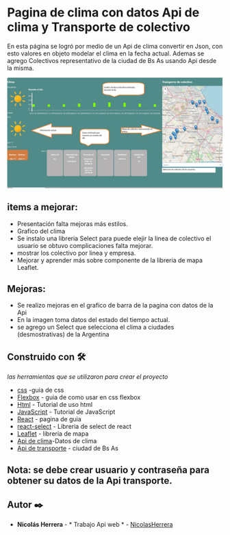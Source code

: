 # Pagina de clima con  datos Api de clima y Transporte de colectivo
En esta página se logró por medio de un Api de clima convertir en Json, con esto valores en objeto modelar el clima en la fecha actual.
Ademas se agrego Colectivos representativo de la ciudad de Bs As usando Api desde la misma.

![imagen](./src/Componentes/ComponenteClima/Imagenes/ImgPagina.jpg)

## items a mejorar:
* Presentación falta mejoras más estilos.
* Grafico del clima
* Se instalo una libreria Select para puede elejir la linea de colectivo el usuario se obtuvo complicaciones falta mejorar.
* mostrar los colectivo por linea y empresa.
* Mejorar y aprender más sobre componente de la libreria de mapa Leaflet. 


## Mejoras:
* Se realizo mejoras en el grafico de barra de la pagina con datos de la Api
* En la imagen toma datos del estado del tiempo actual.
* se agrego un Select que selecciona el clima a ciudades (desmostrativas) de la Argentina 

## Construido con 🛠️
_las herramientas que se utilizaron para crear el proyecto_

* [css](https://www.w3schools.com/react/react_css_styling.asp) -guia de css
* [Flexbox](https://css-tricks.com/snippets/css/a-guide-to-flexbox/) - guia de como usar en css flexbox
* [Html](https://www.w3schools.com/html/default.asp) - Tutorial de uso html
* [JavaScript](https://www.w3schools.com/js/default.asp) - Tutorial de JavaScript
* [React](https://es.react.dev/learn) - pagina de guia 
* [react-select](https://react-select.com/home) - Libreria de select de react
* [Leaflet](https://react-leaflet.js.org/) - libreria de mapa
* [Api de clima](https://api.open-meteo.com/v1/forecast?latitude=-31.4135&longitude=-64.181&current=temperature_2m,relativehumidity_2m,apparent_temperature,precipitation,weathercode,cloudcover,windspeed_10m&hourly=temperature_2m,relativehumidity_2m,rain,weathercode,visibility&daily=weathercode,temperature_2m_max,temperature_2m_min,sunrise,sunset,uv_index_max,windspeed_10m_max&timezone=America%2FSao_Paulo)-Datos de clima
* [Api de transporte](https://datosabiertos-apis.buenosaires.gob.ar) - ciudad de Bs As

## Nota: se debe crear usuario y contraseña para obtener su datos de la Api transporte.

## Autor ✒️

* **Nicolás Herrera** - * Trabajo Api web * - [NicolasHerrera](https://github.com/Nicolas114188/practico-api.git)
